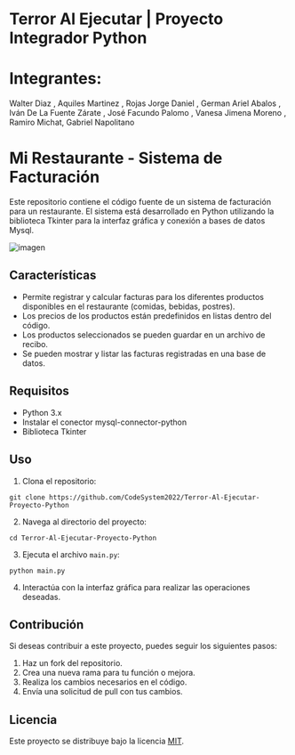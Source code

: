 # Terror Al Ejecutar | Proyecto Integrador Python
# Integrantes: 
Walter Diaz , Aquiles Martinez , Rojas Jorge Daniel , German Ariel Abalos , Iván De La Fuente Zárate , José Facundo Palomo , Vanesa Jimena Moreno , Ramiro Michat, Gabriel Napolitano

# Mi Restaurante - Sistema de Facturación

Este repositorio contiene el código fuente de un sistema de facturación para un restaurante. El sistema está desarrollado en Python utilizando la biblioteca Tkinter para la interfaz gráfica y conexión a bases de datos Mysql.

![imagen](https://github.com/CodeSystem2022/Terror-Al-Ejecutar-Proyecto-Python/assets/82476816/267f106e-c6b2-4123-9078-c2ff2e4f3794)


## Características

- Permite registrar y calcular facturas para los diferentes productos disponibles en el restaurante (comidas, bebidas, postres).
- Los precios de los productos están predefinidos en listas dentro del código.
- Los productos seleccionados se pueden guardar en un archivo de recibo.
- Se pueden mostrar y listar las facturas registradas en una base de datos.

## Requisitos

- Python 3.x
- Instalar el conector mysql-connector-python
- Biblioteca Tkinter

## Uso

1. Clona el repositorio:

`git clone https://github.com/CodeSystem2022/Terror-Al-Ejecutar-Proyecto-Python`


2. Navega al directorio del proyecto:

`cd Terror-Al-Ejecutar-Proyecto-Python`


3. Ejecuta el archivo `main.py`:

`python main.py`


4. Interactúa con la interfaz gráfica para realizar las operaciones deseadas.

## Contribución

Si deseas contribuir a este proyecto, puedes seguir los siguientes pasos:

1. Haz un fork del repositorio.
2. Crea una nueva rama para tu función o mejora.
3. Realiza los cambios necesarios en el código.
4. Envía una solicitud de pull con tus cambios.

## Licencia

Este proyecto se distribuye bajo la licencia [MIT](LICENSE).



